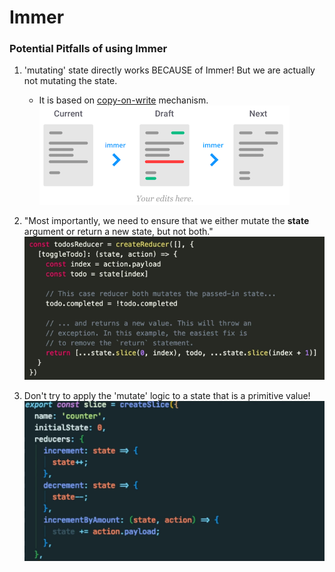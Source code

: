 # Immer

### Potential **Pitfalls** of using Immer
1. 'mutating' state directly works BECAUSE of Immer! But we are actually not mutating the state.
    - It is based on [copy-on-write](https://en.wikipedia.org/wiki/Copy-on-write) mechanism.
        ![](assets/img/immer.png)
2. "Most importantly, we need to ensure that we either mutate the **state** argument or return a new state, but not both."
  ![](assets/img/notboth.png)

3. Don't try to apply the 'mutate' logic to a state that is a primitive value!
   ![](assets/img/primitive.png)